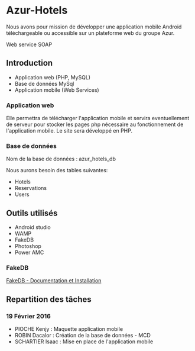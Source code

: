 # Azur-Hotels


Nous avons pour mission de développer une application mobile Android téléchargeable ou accessible sur un plateforme web du groupe Azur.

Web service SOAP

## Introduction

- Application web (PHP, MySQL)
- Base de données MySql
- Application mobile (Web Services)

### Application web
Elle permettra de télécharger l'application mobile et servira eventuellement de serveur pour stocker les pages php nécessaire au fonctionnement de l'application mobile.
Le site sera développé en PHP.

### Base de données
Nom de la base de données : azur_hotels_db

Nous aurons besoin des tables suivantes:
- Hotels
- Reservations
- Users

## Outils utilisés

- Android studio
- WAMP
- FakeDB
- Photoshop
- Power AMC

### FakeDB

[FakeDB - Documentation et Installation](https://bitbucket.org/b4n92uid/fakedb)

## Repartition des tâches

### 19 Février 2016
- PIOCHE Kenjy : Maquette application mobile
- ROBIN Dacalor : Création de la base de données - MCD
- SCHARTIER Isaac : Mise en place de l'application mobile
